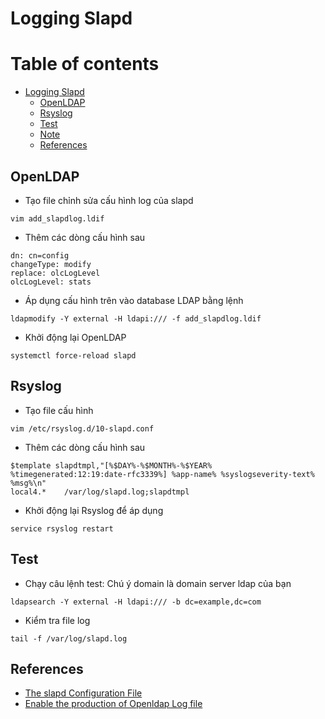 # Logging Slapd
# Table of contents

- [Logging Slapd](#logging-slapd)
  - [OpenLDAP](#openldap)
  - [Rsyslog](#rsyslog)
  - [Test](#test)
  - [Note](#note)
  - [References](#references)
## OpenLDAP
- Tạo file chỉnh sửa cấu hình log của slapd
```
vim add_slapdlog.ldif
```
- Thêm các dòng cấu hình sau
```
dn: cn=config
changeType: modify
replace: olcLogLevel
olcLogLevel: stats
```
- Áp dụng cấu hình trên vào database LDAP bằng lệnh
```
ldapmodify -Y external -H ldapi:/// -f add_slapdlog.ldif
```
- Khởi động lại OpenLDAP 
```
systemctl force-reload slapd
```
## Rsyslog
- Tạo file cấu hình 
```
vim /etc/rsyslog.d/10-slapd.conf
```
- Thêm các dòng cấu hình sau
```
$template slapdtmpl,"[%$DAY%-%$MONTH%-%$YEAR% %timegenerated:12:19:date-rfc3339%] %app-name% %syslogseverity-text% %msg%\n"
local4.*    /var/log/slapd.log;slapdtmpl
```
- Khởi động lại Rsyslog để áp dụng 
```
service rsyslog restart
```
## Test 
- Chạy câu lệnh test: Chú ý domain là domain server ldap của bạn 
```
ldapsearch -Y external -H ldapi:/// -b dc=example,dc=com
```
- Kiểm tra file log
``` 
tail -f /var/log/slapd.log
```

## References 
* [The slapd Configuration File](https://www.openldap.org/doc/admin24/slapdconfig.html)
* [Enable the production of Openldap Log file](https://tutoriels.meddeb.net/openldap-tutorial-log/)
